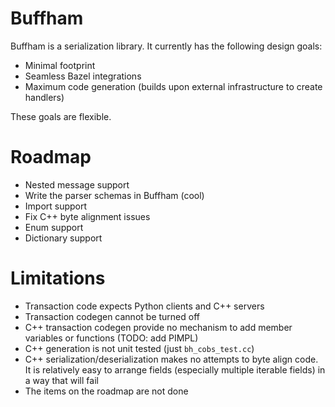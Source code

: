 # Buffham
Buffham is a serialization library. It currently has the following design goals:
- Minimal footprint
- Seamless Bazel integrations
- Maximum code generation (builds upon external infrastructure to create handlers)

These goals are flexible.

# Roadmap
- Nested message support
- Write the parser schemas in Buffham (cool)
- Import support
- Fix C++ byte alignment issues
- Enum support
- Dictionary support

# Limitations
- Transaction code expects Python clients and C++ servers
- Transaction codegen cannot be turned off
- C++ transaction codegen provide no mechanism to add member variables or functions (TODO: add PIMPL)
- C++ generation is not unit tested (just `bh_cobs_test.cc`)
- C++ serialization/deserialization makes no attempts to byte align code. It is relatively easy to arrange fields (especially multiple iterable fields) in a way that will fail
- The items on the roadmap are not done
